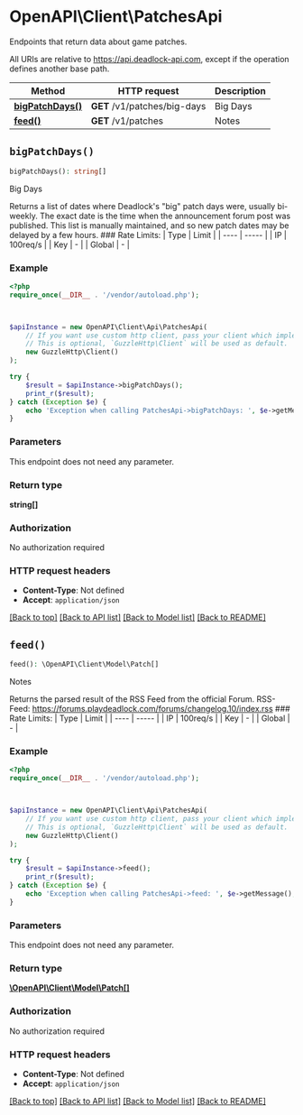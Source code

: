 # OpenAPI\Client\PatchesApi

Endpoints that return data about game patches.

All URIs are relative to https://api.deadlock-api.com, except if the operation defines another base path.

| Method | HTTP request | Description |
| ------------- | ------------- | ------------- |
| [**bigPatchDays()**](PatchesApi.md#bigPatchDays) | **GET** /v1/patches/big-days | Big Days |
| [**feed()**](PatchesApi.md#feed) | **GET** /v1/patches | Notes |


## `bigPatchDays()`

```php
bigPatchDays(): string[]
```

Big Days

Returns a list of dates where Deadlock's \"big\" patch days were, usually bi-weekly. The exact date is the time when the announcement forum post was published.  This list is manually maintained, and so new patch dates may be delayed by a few hours.  ### Rate Limits: | Type | Limit | | ---- | ----- | | IP | 100req/s | | Key | - | | Global | - |

### Example

```php
<?php
require_once(__DIR__ . '/vendor/autoload.php');



$apiInstance = new OpenAPI\Client\Api\PatchesApi(
    // If you want use custom http client, pass your client which implements `GuzzleHttp\ClientInterface`.
    // This is optional, `GuzzleHttp\Client` will be used as default.
    new GuzzleHttp\Client()
);

try {
    $result = $apiInstance->bigPatchDays();
    print_r($result);
} catch (Exception $e) {
    echo 'Exception when calling PatchesApi->bigPatchDays: ', $e->getMessage(), PHP_EOL;
}
```

### Parameters

This endpoint does not need any parameter.

### Return type

**string[]**

### Authorization

No authorization required

### HTTP request headers

- **Content-Type**: Not defined
- **Accept**: `application/json`

[[Back to top]](#) [[Back to API list]](../../README.md#endpoints)
[[Back to Model list]](../../README.md#models)
[[Back to README]](../../README.md)

## `feed()`

```php
feed(): \OpenAPI\Client\Model\Patch[]
```

Notes

Returns the parsed result of the RSS Feed from the official Forum.  RSS-Feed: https://forums.playdeadlock.com/forums/changelog.10/index.rss  ### Rate Limits: | Type | Limit | | ---- | ----- | | IP | 100req/s | | Key | - | | Global | - |

### Example

```php
<?php
require_once(__DIR__ . '/vendor/autoload.php');



$apiInstance = new OpenAPI\Client\Api\PatchesApi(
    // If you want use custom http client, pass your client which implements `GuzzleHttp\ClientInterface`.
    // This is optional, `GuzzleHttp\Client` will be used as default.
    new GuzzleHttp\Client()
);

try {
    $result = $apiInstance->feed();
    print_r($result);
} catch (Exception $e) {
    echo 'Exception when calling PatchesApi->feed: ', $e->getMessage(), PHP_EOL;
}
```

### Parameters

This endpoint does not need any parameter.

### Return type

[**\OpenAPI\Client\Model\Patch[]**](../Model/Patch.md)

### Authorization

No authorization required

### HTTP request headers

- **Content-Type**: Not defined
- **Accept**: `application/json`

[[Back to top]](#) [[Back to API list]](../../README.md#endpoints)
[[Back to Model list]](../../README.md#models)
[[Back to README]](../../README.md)
